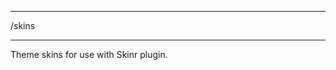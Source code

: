******************************************************************************
/skins
******************************************************************************

Theme skins for use with Skinr plugin.
